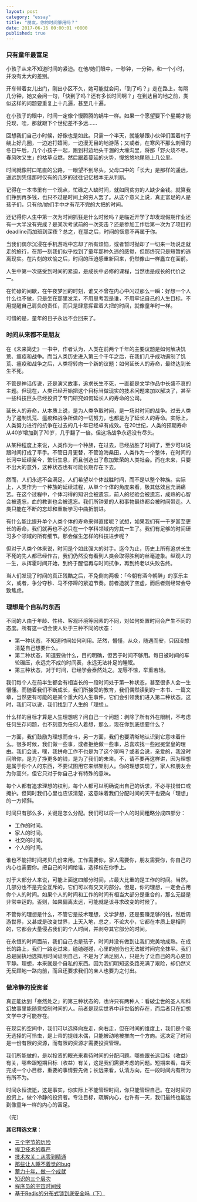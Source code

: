 ```yaml
---
layout: post
category: "essay"
title: "朋友，你的时间够用吗？"
date: 2017-06-16 00:00:01 +0800
published: true
---
```


### 只有童年最富足

小孩子从来不知道时间的紧迫。在他/她们眼中，一秒钟，一分钟，和一个小时，并没有太大的差别。

开车带着女儿出门，刚出小区不久，她可能就会问，「到了吗？」走在路上，每隔几分钟，她又会问一句，「快到了吗？还有多长时间啊？」在到达目的地之前，类似这样的问题要重复上十几遍，甚至几十遍。

<!--more-->

在小孩子的眼中，时间一定像个慢腾腾的蜗牛一样。如果一个愿望要下个星期才能兑现，哇，那就跟下个世纪差不多远......

回想我们自己小时候，好像也是如此。只需一个半天，就能够跟小伙伴们围着村子绕上好几圈，一边追打嬉闹，一边漫无目的地游荡；又或者，在寒风不那么刺骨的冬日午后，几个小孩子一起，跑到村边地头干涸的大壕沟里，将那「野火烧不尽，春风吹又生」的枯草点燃，然后跟着蔓延的火势，慢悠悠地尾随上几公里。

时间就像村口笔直的公路，一眼望不到尽头。父母口中的「长大」是那样的遥远，遥远到凭借那时仅有的几岁的过往记忆根本无从判断。

记得在一本书里有一个观点，忙碌之人缺时间，就如同贫穷的人缺少金钱。就算我们挣到再多钱，也只不过是时间上的穷人罢了。从这个意义上说，真正富足的人是孩子们，只有他/她们手中才有花不完的大把的时间。

还记得你人生中第一次为时间抓狂是什么时候吗？是临近开学了却发现假期作业还有一大半没有完成？是某次考试前的一次突击？还是参加工作后第一次为了项目的deadline而加班到深夜？总之，在那之后，时间的惬意不再属于你。

当我们偶尔沉浸在手机游戏中忘却了所有烦恼，或者暂时抛却了一切来一场说走就走的旅行，在那一刻我们似乎找到了童年那种久违的感觉，但那终究只是短暂的逃离现实。在片刻的欢愉之后，时间的压迫感重新回来，仍然像山一样矗立在面前。

人生中第一次感受到时间的紧迫，是成长中必修的课程，当然也是成长的代价之一。

在忙碌的间歇，在午夜梦回的时刻，谁又不曾在内心中闪过那么一瞬：好想一个人什么也不做，只是坐在那里发呆，不用思考我是谁，不用牢记自己的人生目标，不用提醒自己肩负的责任，而只是肆意挥霍着大把的时间，就像童年时一样。

可惜的是，童年的日子永远不会回来了。

### 时间从来都不是朋友

在《未来简史》一书中，作者认为，人类在前两个千年的主要议题是如何解决饥荒、瘟疫和战争。而当人类历史进入第三个千年之后，在我们几乎成功遏制了饥荒、瘟疫和战争之后，人类将转向一个新的议题：如何延长人的寿命，最终达到长生不死。

不管是神话传说，还是演义故事，追求长生不死，一直都是文学作品中长盛不衰的主题。但现在，人类已经开始把这个目标当做现实的技术问题来加以解决了，甚至一些科技巨头已经投资了专门研究如何延长人的寿命的公司。

延长人的寿命，从本质上说，是为人类争取时间，是一场对时间的战争。过去人类为了遏制饥荒、瘟疫和战争所做的一切努力，也都是为了延长人的寿命。实际上，人类努力进行的抗争在过去的几十年已经卓有成效。在20世纪，人类的预期寿命从40岁增加到了70岁，几乎翻了一倍。但这场战争永远没有尽头。

从某种程度上来说，人类作为一个种族，在过去，已经战胜了时间了，至少可以说跟时间打成了平手。不管日月更替，不管沧海桑田，人类作为一个整体，在时间的长河中延续至今，繁衍生息，而且创造出了愈加繁荣的人类社会。而在未来，只要不出大的意外，这种状态也有可能长期存在下去。

然而，人们永远不会满足。人们希望以个体战胜时间，而不是以整个种族。实际上，人类作为一个种族的延续过程，从单个个体的角度来看，极其低效且充满痛苦。在这个过程中，个体习得的知识会被遗忘，前人的经验会被遗忘，成熟的心智会被遗忘，血的教训也会被遗忘。我们所钟爱的人和事物最终都会被时间带走。人类只能在不断的忘却和重新学习中曲折前进。

有什么能比提升单个人类个体的寿命来得直接呢？试想，如果我们有一千岁甚至更长的寿命，我们就再也不必只在一个学科领域内穷其一生了。我们有足够的时间研习多个领域的所有细节。那会催生怎样的科技进步呢？

但对于人类个体来说，时间是个如此强大的对手。迄今为止，历史上所有追求长生不死的先人都已经作古，我们仍然没有看到人类会取得胜利的丝毫迹象。纵观人的一生，从挥霍时间开始，到终于醒悟再与时间抗争，再到终老以失败告终。

当人们发现了时间的真正残酷之后，不免倒向两极：「今朝有酒今朝醉」的享乐主义，或者，争分夺秒、马不停蹄的紧迫节奏。前者造就了空虚，而后者则经常会导致焦虑。

### 理想是个自私的东西

不同的人由于年龄、性格、客观环境等因素的不同，对如何处置时间会产生不同的态度。所有这一切会使人处于三种不同的状态：

* 第一种状态，不知道时间如何利用。茫然，懵懂，从众，随遇而安，只因没想清楚自己想要什么。
* 第二种状态，知道要做什么，目的明确，但苦于时间不够用。每日被时间的车轮碾压，永远完不成的时间表，永远无法补足的睡眠。
* 第三种状态，对于时间，已经学会泰然处之。宠辱不惊，举重若轻。

我们每个人在前半生都会有相当长的一段时间处于第一种状态，甚至很多人会一生懵懂。而随着我们不断成长，我们所接受的教育，我们偶然读到的一本书、一篇文章，当然更有可能的是某个重大的人生事件，它们会引领我们进入第二种状态。这时，我们可以说，我们找到了人生的「理想」。

什么样的目标才算是人生理想呢？问自己一个问题：剥除了所有外在限制，不考虑任何生存问题，也不刻意为任何人着想，那么，现在你到底想要什么？

一方面，我们鼓励为理想而奋斗，另一方面，我们也要清晰地认识到它意味着什么。很多时候，我们做一些事，或者拒绝做一些事，总喜欢找一些冠冕堂皇的理由。我们会说，嘿，我拼命工作不也是为了这个家吗？或者会说，亲爱的，我没时间陪你，是为了挣更多的钱，是为了我们的未来。不，请不要再这样讲，因为理想是属于你个人的东西，不要试图用它来绑架别人。你的理想实现了，家人和朋友会为你高兴，但它只对于你自己才有特殊的意味。

每个人都有追求理想的权利，每个人都可以明确说出自己的诉求，不必寻找借口或掩护。但同时我们心里也应该清楚，这意味着我们分配时间的天平也要向「理想」的一方倾斜。

时间只有那么多，关键是怎么分配。我们可以将一个人的时间粗略分成四部分：

* 工作的时间。
* 家人的时间。
* 社交的时间。
* 个人的时间。

谁也不能把时间拷贝几份来用。工作需要你，家人需要你，朋友需要你，你自己的内心也需要你。把自己的时间给谁，选择权在你手上。

对于大部分人来说，可能上面这四部分时间，占最大比重的是工作的时间。当然，几部分也不是完全互斥的，它们可以有交叉的部分。但是，你的理想，一定会占用你个人的时间。如果个人的时间和工作的时间有相当大部分是重合的，那么无疑是非常幸运的。否则，如果偏离太远，可能就是该寻求改变的时候了。

不管你的理想是什么，不管它是技术理想，文学梦想，还是要赚足够的钱，然后周游世界，又甚或是改变世界，上天入地，总之，不论大小，它都在本质上是相同的，它都会大量侵占我们的个人时间，并剥夺其它部分的时间。

在永恒的时间面前，我们自己也是孩子，时间并没有做到让我们完美地成熟。在成长的路上，我们一路走过来，磕磕碰碰，心里的创伤也无法被时间完全抹平。我们总是固执地选择用时间证明自己，不是为了满足别人，只是为了让自己的内心更加平静。理想，本来就是个自私的东西。因为我们明知这条路充满了艰险，却仍然义无反顾地一路向前，而且还要求我们的亲人也要为之付出。

### 做冷静的投资者

真正能达到「泰然处之」的第三种状态的，也许只有两种人：看破尘世的圣人和科幻故事里能随意控制时间的人。前者是现实世界中非世俗的存在，而后者只在幻想文学中才可能存在。

在现实的空间中，我们可以选择向左走，向右走，但在时间的维度上，我们是个毫无选择的可怜虫，是上帝的提线木偶，只能被动地被推向一个方向。这决定了时间是一份有限的资源，而有限的资源才需要投资管理。

我们所能做的，是以投资的眼光来看待时间的分配问题。哪些跟长远目标（收益）有关，哪些跟短期目标（收益）有关，这是我们需要考虑的问题。短期来看，每天完成一个小目标，重要的事情要先做；长远来看，认清方向，在一段时间内有所为有所不为。

时间永恒流逝，这是事实，你实际上不能管理时间，你只能管理自己。在对时间的投资上，做个冷静的投资者。专注目标，疏解内心，也许有一天，我们最终也能达到像童年一样的内心的富足。

（完）


**其它精选文章**：

* [三个字节的历险](https://mp.weixin.qq.com/s?__biz=MzA4NTg1MjM0Mg==&mid=2657261541&idx=1&sn=2f1ea200389d82e7340a5b4103968d7f&chksm=84479e3cb330172a6b2285d4199822143ad05ef8e8c878b98d4ee4f857664c3d15f54e0aab50#rd)
* [捍卫技术的尊严](https://mp.weixin.qq.com/s?__biz=MzA4NTg1MjM0Mg==&mid=2657261534&idx=1&sn=35121f2ce6bea33a4601d9547f8907af&chksm=84479e07b3301711be8c2b549d775b72654742c6c15643d774e9622cc4390103f9a49f18b7f8#rd)
* [技术攻关：从零到精通](https://mp.weixin.qq.com/s?__biz=MzA4NTg1MjM0Mg==&mid=2657261530&idx=1&sn=6e2e80a0895325861541c2b4266ae374&chksm=84479e03b3301715c53f0eebff06f6eca7d4a4089a635a2628e31480a5ca9e328403992f435b#rd)
* [那些让人睡不着觉的bug](https://mp.weixin.qq.com/s?__biz=MzA4NTg1MjM0Mg==&mid=2657261538&idx=1&sn=0e4f6bec50f450528877cb7787fdc322&chksm=84479e3bb330172d988f3f3981c4af06d6898a236ebdb9aca35f3fe15c8b89f25b1981ca9c79#rd)
* [蓄力十年，做一个成就](https://mp.weixin.qq.com/s?__biz=MzA4NTg1MjM0Mg==&mid=2657261524&idx=1&sn=f41934e050c964edd71371923c89e7cc&chksm=84479e0db330171b4211c0c31d11f94ed2508a68adc8760b173e448c26ab7b99964d5038c4dd#rd)
* [知识的三个层次](/posts/blog-knowledge-hierarchy.html)
* [程序员的宇宙时间线](http://mp.weixin.qq.com/s?__biz=MzA4NTg1MjM0Mg==&mid=2657261318&idx=1&sn=f7588db0d44a1c1842674d6465ca709e#rd)
* [基于Redis的分布式锁到底安全吗（下）](/posts/blog-redlock-reasoning-part2.html)


